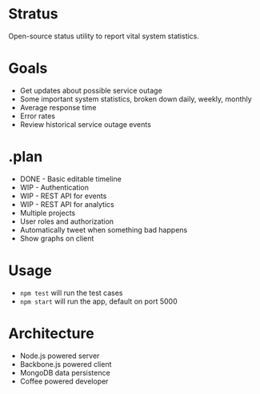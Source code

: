 # Stratus

Open-source status utility to report vital system statistics.

# Goals

- Get updates about possible service outage
- Some important system statistics, broken down daily, weekly, monthly
 - Average response time
 - Error rates
- Review historical service outage events

# .plan

- DONE - Basic editable timeline
- WIP - Authentication
- WIP - REST API for events
- WIP - REST API for analytics
- Multiple projects
- User roles and authorization
- Automatically tweet when something bad happens
- Show graphs on client

# Usage

- `npm test` will run the test cases
- `npm start` will run the app, default on port 5000

# Architecture

- Node.js powered server
- Backbone.js powered client
- MongoDB data persistence
- Coffee powered developer
